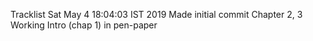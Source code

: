 Tracklist
Sat May  4 18:04:03 IST 2019
Made initial commit
Chapter 2, 3 Working
Intro (chap 1) in pen-paper
